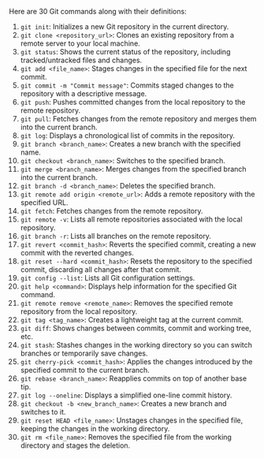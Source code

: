 Here are 30 Git commands along with their definitions:

1. `git init`: Initializes a new Git repository in the current directory.
2. `git clone <repository_url>`: Clones an existing repository from a remote server to your local machine.
3. `git status`: Shows the current status of the repository, including tracked/untracked files and changes.
4. `git add <file_name>`: Stages changes in the specified file for the next commit.
5. `git commit -m "Commit message"`: Commits staged changes to the repository with a descriptive message.
6. `git push`: Pushes committed changes from the local repository to the remote repository.
7. `git pull`: Fetches changes from the remote repository and merges them into the current branch.
8. `git log`: Displays a chronological list of commits in the repository.
9. `git branch <branch_name>`: Creates a new branch with the specified name.
10. `git checkout <branch_name>`: Switches to the specified branch.
11. `git merge <branch_name>`: Merges changes from the specified branch into the current branch.
12. `git branch -d <branch_name>`: Deletes the specified branch.
13. `git remote add origin <remote_url>`: Adds a remote repository with the specified URL.
14. `git fetch`: Fetches changes from the remote repository.
15. `git remote -v`: Lists all remote repositories associated with the local repository.
16. `git branch -r`: Lists all branches on the remote repository.
17. `git revert <commit_hash>`: Reverts the specified commit, creating a new commit with the reverted changes.
18. `git reset --hard <commit_hash>`: Resets the repository to the specified commit, discarding all changes after that commit.
19. `git config --list`: Lists all Git configuration settings.
20. `git help <command>`: Displays help information for the specified Git command.
21. `git remote remove <remote_name>`: Removes the specified remote repository from the local repository.
22. `git tag <tag_name>`: Creates a lightweight tag at the current commit.
23. `git diff`: Shows changes between commits, commit and working tree, etc.
24. `git stash`: Stashes changes in the working directory so you can switch branches or temporarily save changes.
25. `git cherry-pick <commit_hash>`: Applies the changes introduced by the specified commit to the current branch.
26. `git rebase <branch_name>`: Reapplies commits on top of another base tip.
27. `git log --oneline`: Displays a simplified one-line commit history.
28. `git checkout -b <new_branch_name>`: Creates a new branch and switches to it.
29. `git reset HEAD <file_name>`: Unstages changes in the specified file, keeping the changes in the working directory.
30. `git rm <file_name>`: Removes the specified file from the working directory and stages the deletion.
